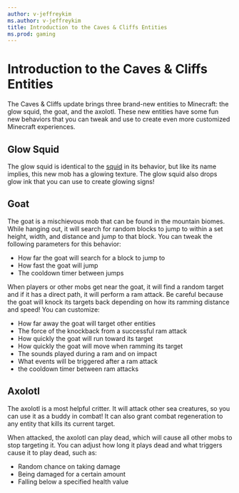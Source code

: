```yaml
---
author: v-jeffreykim
ms.author: v-jeffreykim
title: Introduction to the Caves & Cliffs Entities
ms.prod: gaming
---
```


# Introduction to the Caves & Cliffs Entities

The Caves & Cliffs update brings three brand-new entities to Minecraft: the glow squid, the goat, and the axolotl. These new entities have some fun new behaviors that you can tweak and use to create even more customized Minecraft experiences.

## Glow Squid

The glow squid is identical to the [squid](../Source/VanillaBehaviorPack/entities/axolotl.json) in its behavior, but like its name implies, this new mob has a glowing texture. The glow squid also drops glow ink that you can use to create glowing signs!

## Goat

The goat is a mischievous mob that can be found in the mountain biomes. While hanging out, it will search for random blocks to jump to within a set height, width, and distance and jump to that block. You can tweak the following parameters for this behavior:

- How far the goat will search for a block to jump to
- How fast the goat will jump
- The cooldown timer between jumps

When players or other mobs get near the goat, it will find a random target and if it has a direct path, it will perform a ram attack. Be careful because the goat will knock its targets back depending on how its ramming distance and speed! You can customize:

- How far away the goat will target other entities
- The force of the knockback from a successful ram attack
- How quickly the goat will run toward its target
- How quickly the goat will move when ramming its target
- The sounds played during a ram and on impact
- What events will be triggered after a ram attack
- the cooldown timer between ram attacks

## Axolotl

The axolotl is a most helpful critter. It will attack other sea creatures, so you can use it as a buddy in combat! It can also grant combat regeneration to any entity that kills its current target.

When attacked, the axolotl can play dead, which will cause all other mobs to stop targeting it. You can adjust how long it plays dead and what triggers cause it to play dead, such as:

- Random chance on taking damage
- Being damaged for a certain amount
- Falling below a specified health value